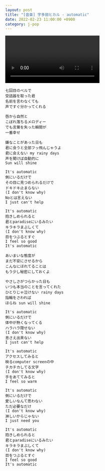 ```yaml
---
layout: post
title: "[音楽] 宇多田ヒカル - automatic"
date: 2022-02-23 11:00:00 +0900
category: j-pop
---
```


<div class="video-container">
    <video id="player" class="video-js vjs-default-skin vjs-big-play-centered" data-json="/public/json/j-pop/宇多田ヒカル - automatic.json"></video>
</div>

```
七回目のベルで
受話器を取った君
名前を言わなくても
声ですぐ分かってくれる

唇から自然と
こぼれ落ちるメロディー
でも言葉を失った瞬間が
一番幸せ

嫌なことがあった日も
君に会うと全部フッ飛んじゃうよ
君に会えない my rainy days
声を聞けば自動的に
Sun will shine

It's automatic
側にいるだけで
その目に見つめられるだけで
ドキドキ止まらない
(I don't know why)
Noとは言えない
I just can't help

It's automatic
抱きしめられると
君とparadiseにいるみたい
キラキラまぶしくて
(I don't know why)
目をつぶるとすぐ
I feel so good
It's automatic

あいまいな態度が
まだ不安にさせるから
こんなにほれてることは
もう少し秘密にしておくよ

やさしさがつらかった日も
いつも本当のことを言ってくれた
ひとりじゃ泣けない rainy days
指輪をさわれば
ほらね sun will shine

It's automatic
側にいるだけで
体中が熱くなってくる
ハラハラ隠せない
(I don't know why)
息さえ出来ない
I just can't help

It's automatic
アクセスしてみると
映るcomputer screenの中
チカチカしてる文字
(I don't know why)
手をあててみると
I feel so warm

It's automatic
側にいるだけで
愛しいなんて思わない
ただ必要なだけ
(I don't know why)
淋しいからじゃない
I just need you

It's automatic
抱きしめられると
君とparadiseにいるみたい
キラキラまぶしくて
(I don't know why)
目をつぶるとすぐ
I feel so good
It's automatic
```